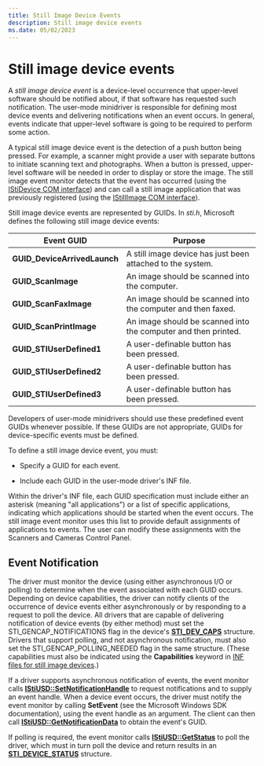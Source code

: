 ```yaml
---
title: Still Image Device Events
description: Still image device events
ms.date: 05/02/2023
---
```


# Still image device events

A *still image device event* is a device-level occurrence that upper-level software should be notified about, if that software has requested such notification. The user-mode minidriver is responsible for defining most device events and delivering notifications when an event occurs. In general, events indicate that upper-level software is going to be required to perform some action.

A typical still image device event is the detection of a push button being pressed. For example, a scanner might provide a user with separate buttons to initiate scanning text and photographs. When a button is pressed, upper-level software will be needed in order to display or store the image. The still image event monitor detects that the event has occurred (using the [IStiDevice COM interface](istidevice-com-interface.md)) and can call a still image application that was previously registered (using the [IStillImage COM interface](istillimage-com-interface.md)).

Still image device events are represented by GUIDs. In *sti.h*, Microsoft defines the following still image device events:

| Event GUID | Purpose |
|--|--|
| **GUID_DeviceArrivedLaunch** | A still image device has just been attached to the system. |
| **GUID_ScanImage** | An image should be scanned into the computer. |
| **GUID_ScanFaxImage** | An image should be scanned into the computer and then faxed. |
| **GUID_ScanPrintImage** | An image should be scanned into the computer and then printed. |
| **GUID_STIUserDefined1** | A user-definable button has been pressed. |
| **GUID_STIUserDefined2** | A user-definable button has been pressed. |
| **GUID_STIUserDefined3** | A user-definable button has been pressed. |

Developers of user-mode minidrivers should use these predefined event GUIDs whenever possible. If these GUIDs are not appropriate, GUIDs for device-specific events must be defined.

To define a still image device event, you must:

- Specify a GUID for each event.

- Include each GUID in the user-mode driver's INF file.

Within the driver's INF file, each GUID specification must include either an asterisk (meaning "all applications") or a list of specific applications, indicating which applications should be started when the event occurs. The still image event monitor uses this list to provide default assignments of applications to events. The user can modify these assignments with the Scanners and Cameras Control Panel.

## Event Notification

The driver must monitor the device (using either asynchronous I/O or polling) to determine when the event associated with each GUID occurs. Depending on device capabilities, the driver can notify clients of the occurrence of device events either asynchronously or by responding to a request to poll the device. All drivers that are capable of delivering notification of device events (by either method) must set the STI_GENCAP_NOTIFICATIONS flag in the device's [**STI_DEV_CAPS**](/windows-hardware/drivers/ddi/sti/ns-sti-_sti_dev_caps) structure. Drivers that support polling, and not asynchronous notification, must also set the STI_GENCAP_POLLING_NEEDED flag in the same structure. (These capabilities must also be indicated using the **Capabilities** keyword in [INF files for still image devices](inf-files-for-still-image-devices.md).)

If a driver supports asynchronous notification of events, the event monitor calls [**IStiUSD::SetNotificationHandle**](/windows-hardware/drivers/ddi/stiusd/nf-stiusd-istiusd-setnotificationhandle) to request notifications and to supply an event handle. When a device event occurs, the driver must notify the event monitor by calling **SetEvent** (see the Microsoft Windows SDK documentation), using the event handle as an argument. The client can then call [**IStiUSD::GetNotificationData**](/windows-hardware/drivers/ddi/stiusd/nf-stiusd-istiusd-getnotificationdata) to obtain the event's GUID.

If polling is required, the event monitor calls [**IStiUSD::GetStatus**](/windows-hardware/drivers/ddi/stiusd/nf-stiusd-istiusd-getstatus) to poll the driver, which must in turn poll the device and return results in an [**STI_DEVICE_STATUS**](/windows-hardware/drivers/ddi/sti/ns-sti-_sti_device_status) structure.
